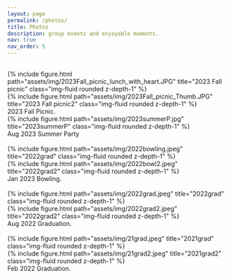 ```yaml
---
layout: page
permalink: /photos/
title: Photos
description: group events and enjoyable moments.
nav: true
nav_order: 5
---
```


<br>
<div class="row">
    <div class="col-sm mt-3 mt-md-0">
        {% include figure.html path="assets/img/2023Fall_picnic_lunch_with_heart.JPG" title="2023 Fall picnic" class="img-fluid rounded z-depth-1" %}
    </div>
    <div class="col-sm mt-3 mt-md-0">
        {% include figure.html path="assets/img/2023Fall_picnic_Thumb.JPG" title="2023 Fall picnic2" class="img-fluid rounded z-depth-1" %}
    </div>
</div>

<div class="caption">
    2023 Fall Picnic.
</div>

<div class="row">
    <div class="col-sm mt-3 mt-md-0">
        {% include figure.html path="assets/img/2023summerP.jpg" title="2023summerP" class="img-fluid rounded z-depth-1" %}
    </div>
</div>
<div class="caption">
    Aug 2023 Summer Party
</div>

<br>
<div class="row">
    <div class="col-sm mt-3 mt-md-0">
        {% include figure.html path="assets/img/2022bowling.jpeg" title="2022grad" class="img-fluid rounded z-depth-1" %}
    </div>
    <div class="col-sm mt-3 mt-md-0">
        {% include figure.html path="assets/img/2022bowl2.jpeg" title="2022grad2" class="img-fluid rounded z-depth-1" %}
    </div>
</div>
<div class="caption">
    Jan 2023 Bowling.
</div>


<br>
<div class="row">
    <div class="col-sm-6 mt-4 mt-md-0">
        {% include figure.html path="assets/img/2022grad.jpeg" title="2022grad" class="img-fluid rounded z-depth-1" %}
    </div>
    <div class="col-sm-5 mt-3 mt-md-0">
        {% include figure.html path="assets/img/2022grad2.jpeg" title="2022grad2" class="img-fluid rounded z-depth-1" %}
    </div>
</div>
<div class="caption">
    Aug 2022 Graduation.
</div>


<br>
<div class="row">
    <div class="col-sm-7 mt-4 mt-md-0">
        {% include figure.html path="assets/img/21grad.jpeg" title="2021grad" class="img-fluid rounded z-depth-1" %}
    </div>
    <div class="col-sm-4 mt-3 mt-md-0">
        {% include figure.html path="assets/img/21grad2.jpeg" title="2021grad2" class="img-fluid rounded z-depth-1" %}
    </div>
</div>
<div class="caption">
    Feb 2022 Graduation.
</div>


